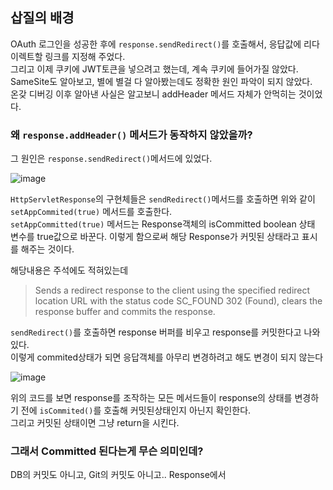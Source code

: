 ## 삽질의 배경

OAuth 로그인을 성공한 후에 `response.sendRedirect()`를 호출해서, 응답값에 리다이렉트할 링크를 지정해 주었다. <br>
그리고 이제 쿠키에 JWT토큰을 넣으려고 했는데, 계속 쿠키에 들어가질 않았다. <br>
SameSite도 알아보고, 별에 별걸 다 알아봤는데도 정확한 원인 파악이 되지 않았다. <br>
온갖 디버깅 이후 알아낸 사실은 알고보니 addHeader 메서드 자체가 안먹히는 것이었다.

### 왜 `response.addHeader()` 메서드가 동작하지 않았을까?

그 원인은 `response.sendRedirect()`메서드에 있었다.

![image](https://github.com/gomudayya/TIL/assets/129571789/0f5f4165-cb54-44fc-9d1b-4fc5a445ca6a)

`HttpServletResponse`의 구현체들은 `sendRedirect()`메서드를 호출하면 위와 같이 `setAppCommited(true)` 메서드를 호출한다. <br>
`setAppCommitted(true)` 메서드는 Response객체의 isCommitted boolean 상태 변수를 true값으로 바꾼다.
이렇게 함으로써 해당 Response가 커밋된 상태라고 표시를 해주는 것이다.

해당내용은 주석에도 적혀있는데

> Sends a redirect response to the client using the specified redirect location URL with the status code SC_FOUND 302 (Found),
> clears the response buffer and commits the response.

``sendRedirect()``를 호출하면 response 버퍼를 비우고 response를 커밋한다고 나와있다. <br>
이렇게 commited상태가 되면 응답객체를 아무리 변경하려고 해도 변경이 되지 않는다

![image](https://github.com/gomudayya/TIL/assets/129571789/725d5916-8885-4454-96ee-5e669fcb6435)

위의 코드를 보면 response를 조작하는 모든 메서드들이 response의 상태를 변경하기 전에 `isCommited()`를 호출해 커밋된상태인지 아닌지 확인한다. <br>
그리고 커밋된 상태이면 그냥 return을 시킨다.

### 그래서 Committed 된다는게 무슨 의미인데?

DB의 커밋도 아니고, Git의 커밋도 아니고.. Response에서


